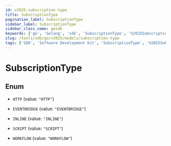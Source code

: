 ```yaml
---
id: v2025-subscription-type
title: SubscriptionType
pagination_label: SubscriptionType
sidebar_label: SubscriptionType
sidebar_class_name: gosdk
keywords: ['go', 'Golang', 'sdk', 'SubscriptionType', 'V2025SubscriptionType'] 
slug: /tools/sdk/go/v2025/models/subscription-type
tags: ['SDK', 'Software Development Kit', 'SubscriptionType', 'V2025SubscriptionType']
---
```


# SubscriptionType

## Enum


* `HTTP` (value: `"HTTP"`)

* `EVENTBRIDGE` (value: `"EVENTBRIDGE"`)

* `INLINE` (value: `"INLINE"`)

* `SCRIPT` (value: `"SCRIPT"`)

* `WORKFLOW` (value: `"WORKFLOW"`)


